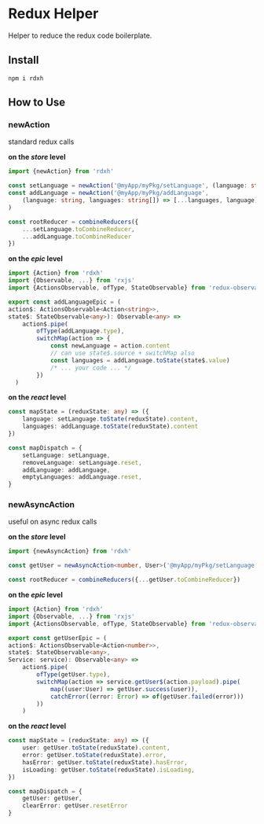 # Redux Helper

Helper to reduce the redux code boilerplate.

## Install

`npm i rdxh`

## How to Use

### newAction
standard redux calls

**on the _store_ level**
```typescript
import {newAction} from 'rdxh'

const setLanguage = newAction('@myApp/myPkg/setLanguage', (language: string) => language)
const addLanguage = newAction('@myApp/myPkg/addLanguage', 
    (language: string, languages: string[]) => [...languages, language]
)

const rootReducer = combineReducers({
    ...setLanguage.toCombineReducer,
    ...addLanguage.toCombineReducer
})
```
**on the _epic_ level**
```typescript
import {Action} from 'rdxh'
import {Observable, ...} from 'rxjs'
import {ActionsObservable, ofType, StateObservable} from 'redux-observable'

export const addLanguageEpic = (
action$: ActionsObservable<Action<string>>,
state$: StateObservable<any>): Observable<any> =>
    action$.pipe(
        ofType(addLanguage.type),
        switchMap(action => {
            const newLanguage = action.content
            // can use state$.source + switchMap also
            const languages = addLanguage.toState(state$.value) 
            /* ... your code ... */
        })
  )
```
**on the _react_ level**
```typescript
const mapState = (reduxState: any) => ({
    language: setLanguage.toState(reduxState).content,
    languages: addLanguage.toState(reduxState).content
})

const mapDispatch = {
    setLanguage: setLanguage,
    removeLanguage: setLanguage.reset,
    addLanguage: addLanguage,
    emptyLanguages: addLanguage.reset,
}
```


### newAsyncAction
useful on async redux calls

**on the _store_ level**
```typescript
import {newAsyncAction} from 'rdxh'

const getUser = newAsyncAction<number, User>('@myApp/myPkg/setLanguage')

const rootReducer = combineReducers({...getUser.toCombineReducer})
```
**on the _epic_ level**
```typescript
import {Action} from 'rdxh'
import {Observable, ...} from 'rxjs'
import {ActionsObservable, ofType, StateObservable} from 'redux-observable'

export const getUserEpic = (
action$: ActionsObservable<Action<number>>,
state$: StateObservable<any>,
Service: service): Observable<any> =>
    action$.pipe(
        ofType(getUser.type),
        switchMap(action => service.getUser$(action.payload).pipe(
            map((user:User) => getUser.success(user)),
            catchError((error: Error) => of(getUser.failed(error)))
        ))
    )
```
**on the _react_ level**
```typescript
const mapState = (reduxState: any) => ({
    user: getUser.toState(reduxState).content,
    error: getUser.toState(reduxState).error,
    hasError: getUser.toState(reduxState).hasError,
    isLoading: getUser.toState(reduxState).isLoading,
})

const mapDispatch = {
    getUser: getUser,
    clearError: getUser.resetError
}
```